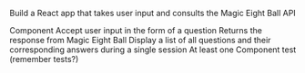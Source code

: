 Build a React app that takes user input and consults the Magic Eight Ball API

Component
    Accept user input in the form of a question
    Returns the response from Magic Eight Ball
    Display a list of all questions and their corresponding answers during a single session
At least one Component test (remember tests?)